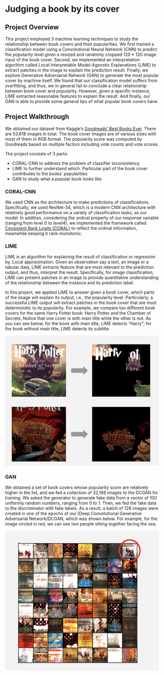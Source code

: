 # Judging a book by its cover

## Project Overview

This project employed 3 machine learning techniques to study the relationship between book covers and their popularities. We first trained a classification model using a Convolutional Neural Network (CNN) to predict the popularity level given a resized and randomly cropped 120 * 120 image input of the book cover. Second, we implemented an interpretation algorithm called Local Interpretable Model-Agnostic Explanations (LIME) to extract patches in the image to explain the prediction result. Finally, we explore Generative Adversarial Network (GAN) to generate the most popular cover by machine itself. We found that our classification model suffers from overfitting, and thus, we in general fail to conclude a clear relationship between book cover and popularity. However, given a specific instance, LIME extracted reasonable features to explain the result. And finally, our GAN is able to provide some general tips of what popular book covers have. 

## Project Walkthrough

We obtained our dataset from Kaggle’s [Goodreads’ Best Books Ever](https://www.kaggle.com/meetnaren/goodreads-best-books). There are 53,618 images in total. The book cover images are of various sizes with most of them in RGB format. The popularity score was computed by Goodreads based on multiple factors including vote counts and vote scores. 

The project consists of 3 parts: 

- CORAL-CNN to address the problem of classifier inconsistency
- LIME to further understand which. Particular part of the book cover contributes to the books’ popularities
- GAN to study what a popular book looks like 

### CORAL-CNN

We used CNN as the architecture to make predictions of classifications. Specifically, we used ResNet-34, which is a modern CNN architecture with relatively good performance on a variety of classification tasks, as our model. In addition, considering the ordinal property of our response variable (ranging from level 0 to level4), we implemented the framework called [Consistent Rank Logits (CORAL)](https://arxiv.org/abs/1901.07884) to reflect the ordinal information, meanwhile keeping it rank-monotonic. 

### LIME 

LIME is an algorithm for explaining the result of classification or regression by. Local approximation. Given an observation say a text, an image or a tabular data, LIME extracts feature that are most relevant to the prediction output, and thus, interpret the result. Specifically, for image classification, LIME can present patches in an image to provide quantitative understanding of the relationship between the instance and its prediction label. 

In this project, we applied LIME to answer given a book cover, which parts of the image will explain its output, i.e., the popularity level. Particularly, a successful LIME output will extract patches in the book cover that are most deterministic to its popularity. For example, we compare too different book covers for the same Harry Potter book: Harry Potter and the Chamber of Secrets; Notice that one cover is with main title while the other is not. As you can see below, for the book with main title, LIME detects “Harry”; for the book without main title, LIME detects its subtitle.

![](Photos/LIME.png)


### GAN

We obtained a set of book covers whose popularity score are relatively higher in the list, and we fed a collection of 32,166 images to the DCGAN for training. We asked the generator to generate fake data from a vector of 100 uniformly random numbers, ranging from 0 to 1. Then, we fed the fake data to the discriminator with fake labels. As a result, a batch of 128 images were created in one of the epochs of our (Deep Convolutional Generative Adversarial Network)DCGAN, which was shown below. For example, for the image circled in red, we can see two people sitting together facing the sea. 

![](Photos/GAN.png)





